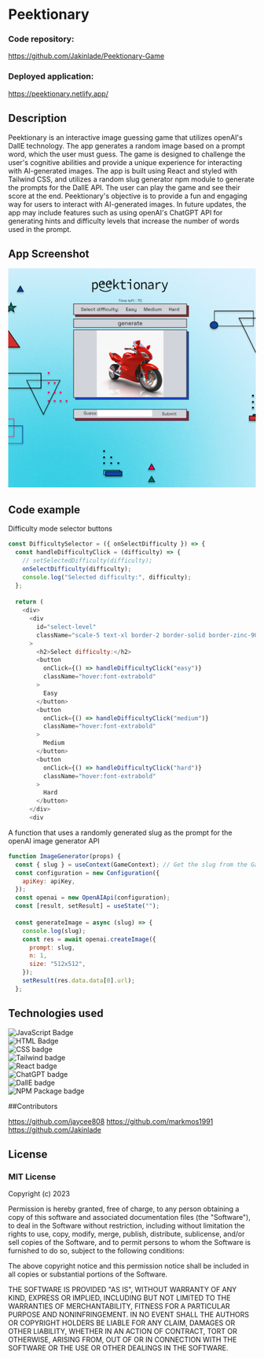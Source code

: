 # Peektionary

### Code repository:

https://github.com/Jakinlade/Peektionary-Game

### Deployed application:

https://peektionary.netlify.app/

## Description

Peektionary is an interactive image guessing game that utilizes openAI's DallE technology. The app generates a random image based on a prompt word, which the user must guess. The game is designed to challenge the user's cognitive abilities and provide a unique experience for interacting with AI-generated images. The app is built using React and styled with Tailwind CSS, and utilizes a random slug generator npm module to generate the prompts for the DallE API. The user can play the game and see their score at the end. Peektionary's objective is to provide a fun and engaging way for users to interact with AI-generated images. In future updates, the app may include features such as using openAI's ChatGPT API for generating hints and difficulty levels that increase the number of words used in the prompt.

## App Screenshot

![screenshot of website](./src/images/Peektionary.png)

## Code example

Difficulty mode selector buttons

```js
const DifficultySelector = ({ onSelectDifficulty }) => {
  const handleDifficultyClick = (difficulty) => {
    // setSelectedDifficulty(difficulty);
    onSelectDifficulty(difficulty);
    console.log("Selected difficulty:", difficulty);
  };

  return (
    <div>
      <div
        id="select-level"
        className="scale-5 text-xl border-2 border-solid border-zinc-900 flex justify-evenly bg-gray-300"
      >
        <h2>Select difficulty:</h2>
        <button
          onClick={() => handleDifficultyClick("easy")}
          className="hover:font-extrabold"
        >
          Easy
        </button>
        <button
          onClick={() => handleDifficultyClick("medium")}
          className="hover:font-extrabold"
        >
          Medium
        </button>
        <button
          onClick={() => handleDifficultyClick("hard")}
          className="hover:font-extrabold"
        >
          Hard
        </button>
      </div>
      <div
```

A function that uses a randomly generated slug as the prompt for the openAI image generator API

```js
function ImageGenerator(props) {
  const { slug } = useContext(GameContext); // Get the slug from the GameContext
  const configuration = new Configuration({
    apiKey: apiKey,
  });
  const openai = new OpenAIApi(configuration);
  const [result, setResult] = useState("");

  const generateImage = async (slug) => {
    console.log(slug);
    const res = await openai.createImage({
      prompt: slug,
      n: 1,
      size: "512x512",
    });
    setResult(res.data.data[0].url);
  };
```

## Technologies used

![JavaScript Badge](https://img.shields.io/badge/Language-JavaScript-yellow)
<br>
![HTML Badge](https://img.shields.io/badge/Language-HTML-red)
<br>
![CSS badge](https://img.shields.io/badge/Language-CSS-blue)
<br>
![Tailwind badge](https://img.shields.io/badge/Framework-Tailwind-purple)
<br>
![React badge](https://img.shields.io/badge/Library-React-blue)
<br>
![ChatGPT badge](https://img.shields.io/badge/API-ChatGPT-brightgreen)
<br>
![DallE badge](https://img.shields.io/badge/API-DallE-purple)
<br>
![NPM Package badge](https://img.shields.io/badge/NPM%20Package-Random%20Slug%20Generator-orange)

##Contributors

https://github.com/jaycee808
https://github.com/markmos1991
https://github.com/Jakinlade

## License

### MIT License

Copyright (c) 2023

Permission is hereby granted, free of charge, to any person obtaining a copy
of this software and associated documentation files (the "Software"), to deal
in the Software without restriction, including without limitation the rights
to use, copy, modify, merge, publish, distribute, sublicense, and/or sell
copies of the Software, and to permit persons to whom the Software is
furnished to do so, subject to the following conditions:

The above copyright notice and this permission notice shall be included in all
copies or substantial portions of the Software.

THE SOFTWARE IS PROVIDED "AS IS", WITHOUT WARRANTY OF ANY KIND, EXPRESS OR
IMPLIED, INCLUDING BUT NOT LIMITED TO THE WARRANTIES OF MERCHANTABILITY,
FITNESS FOR A PARTICULAR PURPOSE AND NONINFRINGEMENT. IN NO EVENT SHALL THE
AUTHORS OR COPYRIGHT HOLDERS BE LIABLE FOR ANY CLAIM, DAMAGES OR OTHER
LIABILITY, WHETHER IN AN ACTION OF CONTRACT, TORT OR OTHERWISE, ARISING FROM,
OUT OF OR IN CONNECTION WITH THE SOFTWARE OR THE USE OR OTHER DEALINGS IN THE
SOFTWARE.
